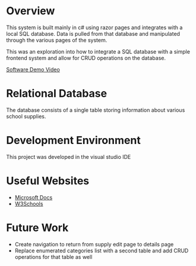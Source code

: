 # Overview

This system is built mainly in c# using razor pages and integrates with a local SQL database. Data is pulled from that database and manipulated through the various pages of the system.

This was an exploration into how to integrate a SQL database with a simple frontend system and allow for CRUD operations on the database.

[Software Demo Video](https://youtu.be/SjtoBshdbJk)

# Relational Database

The database consists of a single table storing information about various school supplies.

# Development Environment

This project was developed in the visual studio IDE

# Useful Websites

- [Microsoft Docs](https://learn.microsoft.com/en-us/azure/azure-sql/database/connect-query-dotnet-core?view=azuresql)
- [W3Schools](https://www.w3schools.com/sql/default.asp)

# Future Work

- Create navigation to return from supply edit page to details page
- Replace enumerated categories list with a second table and add CRUD operations for that table as well
